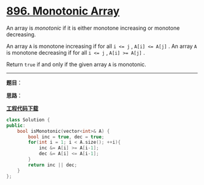 # [896. Monotonic Array](https://leetcode.com/problems/monotonic-array/)

An array is *monotonic* if it is either monotone increasing or monotone decreasing.

An array `A` is monotone increasing if for all `i <= j` , `A[i] <= A[j]` . An array `A` is monotone decreasing if for all `i <= j` , `A[i] >= A[j]` .

Return `true` if and only if the given array `A` is monotonic.

-----

**题目**：

**思路**：

[**工程代码下载**](https://github.com/shenkh/leetcode)

``` cpp
class Solution {
public:
    bool isMonotonic(vector<int>& A) {
        bool inc = true, dec = true;
        for(int i = 1; i < A.size(); ++i){
            inc &= A[i] >= A[i-1];
            dec &= A[i] <= A[i-1];
        }
        return inc || dec;
    }
};
```
